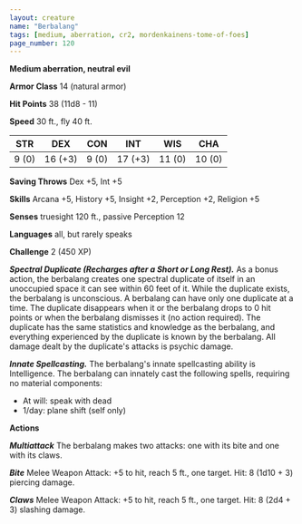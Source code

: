 ```yaml
---
layout: creature
name: "Berbalang"
tags: [medium, aberration, cr2, mordenkainens-tome-of-foes]
page_number: 120
---
```


**Medium aberration, neutral evil**

**Armor Class** 14 (natural armor)

**Hit Points** 38  (11d8 - 11)

**Speed** 30 ft., fly 40 ft.

|   STR   |   DEX   |   CON   |   INT   |   WIS   |   CHA   |
|:-------:|:-------:|:-------:|:-------:|:-------:|:-------:|
| 9 (0) | 16 (+3) | 9 (0) | 17 (+3) | 11 (0) | 10 (0) |

**Saving Throws** Dex +5, Int +5

**Skills** Arcana +5, History +5, Insight +2, Perception +2, Religion +5

**Senses** truesight 120 ft., passive Perception 12

**Languages** all, but rarely speaks

**Challenge** 2 (450 XP)

***Spectral Duplicate (Recharges after a Short or Long Rest).*** As a bonus action, the berbalang creates one spectral duplicate of itself in an unoccupied space it can see within 60 feet of it. While the duplicate exists, the berbalang is unconscious. A berbalang can have only one duplicate at a time. The duplicate disappears when it or the berbalang drops to 0 hit points or when the berbalang dismisses it (no action required).
The duplicate has the same statistics and knowledge as the berbalang, and everything experienced by the duplicate is known by the berbalang. All damage dealt by the duplicate's attacks is psychic damage.

***Innate Spellcasting.*** The berbalang's innate spellcasting ability is Intelligence. The berbalang can innately cast the following spells, requiring no material components:
* At will: speak with dead
* 1/day: plane shift (self only)

**Actions**

***Multiattack*** The berbalang makes two attacks: one with its bite and one with its claws.

***Bite*** Melee Weapon Attack: +5 to hit, reach 5 ft., one target. Hit: 8 (1d10 + 3) piercing damage.

***Claws*** Melee Weapon Attack: +5 to hit, reach 5 ft., one target. Hit: 8 (2d4 + 3) slashing damage.
